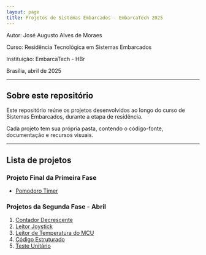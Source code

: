 ```yaml
---
layout: page
title: Projetos de Sistemas Embarcados - EmbarcaTech 2025
---
```


Autor: José Augusto Alves de Moraes

Curso: Residência Tecnológica em Sistemas Embarcados

Instituição: EmbarcaTech - HBr

Brasília, abril de 2025

---

## Sobre este repositório

Este repositório reúne os projetos desenvolvidos ao longo do curso de Sistemas Embarcados, durante a etapa de residência.  

Cada projeto tem sua própria pasta, contendo o código-fonte, documentação e recursos visuais.

---

## Lista de projetos

### Projeto Final da Primeira Fase

- [Pomodoro Timer](./projetos/pomodoro_timer/pomodoro.md)

### Projetos da Segunda Fase - Abril

1. [Contador Decrescente](./projetos/contador_decrescente/contador_decrescente.md)
2. [Leitor Joystick](./projetos/leitura_joystick/leitura_joystick.md)
3. [Leitor de Temperatura do MCU](./projetos/leitor_temperatura/leitor_temperatura.md)
4. [Código Estruturado](./projetos/estrutura_codigo/estrutura_codigo.md)
5. [Teste Unitário](./projetos/teste_unitario/teste_unitario.md)
